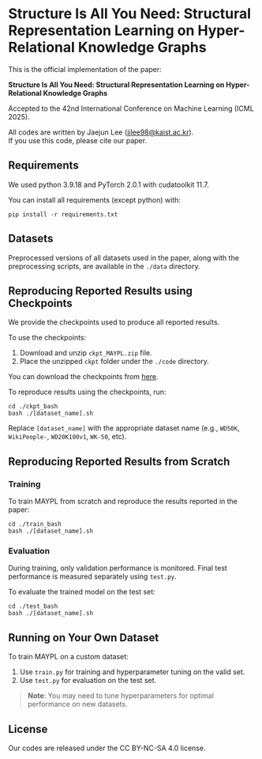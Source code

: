# Structure Is All You Need: Structural Representation Learning on Hyper-Relational Knowledge Graphs

This is the official implementation of the paper:

**Structure Is All You Need: Structural Representation Learning on Hyper-Relational Knowledge Graphs**

Accepted to the 42nd International Conference on Machine Learning (ICML 2025).

All codes are written by Jaejun Lee (jjlee98@kaist.ac.kr).\
If you use this code, please cite our paper.


## Requirements

We used python 3.9.18 and PyTorch 2.0.1 with cudatoolkit 11.7.

You can install all requirements (except python) with:

```setup
pip install -r requirements.txt
```

## Datasets

Preprocessed versions of all datasets used in the paper, along with the preprocessing scripts, are available in the `./data` directory.

## Reproducing Reported Results using Checkpoints

We provide the checkpoints used to produce all reported results.

To use the checkpoints:
1. Download and unzip `ckpt_MAYPL.zip` file.
2. Place the unzipped `ckpt` folder under the `./code` directory.

You can download the checkpoints from [here](https://drive.google.com/file/d/1USr78S0jiw-uBo_SxknOx2axpoJ0oYeV/view?usp=sharing).

To reproduce results using the checkpoints, run:

```
cd ./ckpt_bash
bash ./[dataset_name].sh
```

Replace `[dataset_name]` with the appropriate dataset name (e.g., `WD50K`, `WikiPeople-`, `WD20K100v1`, `WK-50`, etc).

## Reproducing Reported Results from Scratch

### Training

To train MAYPL from scratch and reproduce the results reported in the paper:

```
cd ./train_bash
bash ./[dataset_name].sh
```

### Evaluation

During training, only validation performance is monitored. Final test performance is measured separately using `test.py`.

To evaluate the trained model on the test set:

```
cd ./test_bash
bash ./[dataset_name].sh
```

## Running on Your Own Dataset
To train MAYPL on a custom dataset:
1. Use `train.py` for training and hyperparameter tuning on the valid set.
2. Use `test.py` for evaluation on the test set.

> **Note**: You may need to tune hyperparameters for optimal performance on new datasets.

## License
Our codes are released under the CC BY-NC-SA 4.0 license.

